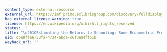 ```yaml
---
content_type: external-resource
external_url: https://imf.primo.exlibrisgroup.com/discovery/fulldisplay?docid=cdi_proquest_journals_214680746&context=PC&vid=01TIMF_INST:Shared&lang=en&search_scope=MyInst_and_CI&adaptor=Primo%20Central&query=null,,2009&facet=citing,exact,cdi_FETCH-LOGICAL-c6007-503f535136148ab8ee84ee51a1b90d2853ee534a8e2ad5d057ff9546a093840f3&offset=10
has_external_license_warning: true
license: https://en.wikipedia.org/wiki/All_rights_reserved
status: ''
title: "\u201CEstimating the Returns to Schooling: Some Econometric Problems.\u201D"
uid: dba0ffe6-53fa-4734-abda-c6f3e9dffb1b
wayback_url: ''
---
```

